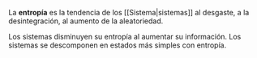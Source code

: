 La **entropía** es la tendencia de los [[Sistema|sistemas]] al desgaste, a la desintegración, al aumento de la aleatoriedad.

Los sistemas disminuyen su entropía al aumentar su información. Los sistemas se descomponen en estados más simples con entropía.
